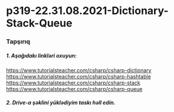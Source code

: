 # p319-22.31.08.2021-Dictionary-Stack-Queue





### Tapşırıq


##### 1. Aşağıdakı linkləri oxuyun:
https://www.tutorialsteacher.com/csharp/csharp-dictionary<br />
https://www.tutorialsteacher.com/csharp/csharp-hashtable<br />
https://www.tutorialsteacher.com/csharp/csharp-stack<br />
https://www.tutorialsteacher.com/csharp/csharp-queue<br />



##### 2. Drive-a şəklini yüklədiyim taskı həll edin.


